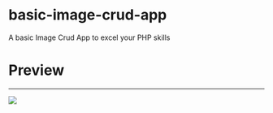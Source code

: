 # basic-image-crud-app
A basic Image Crud App to excel your PHP skills

# Preview
<hr/>

<img src="https://blogger.googleusercontent.com/img/b/R29vZ2xl/AVvXsEgwKaV9BkJfREXvRF8tKg_tnkdu-UwtrOmp_VJAApYwurOco02x4gZPObCjwLXlWdsK3pfysgh2IRpamP0puQ_hebY_daIbfg202vh1zfGfDPlG39tSNyESPq5my_uPxIGLpf7UqtQrw6F-g48u7a50FenaEWkS_ApqwcwvnKFWMzDsOfoit4VxRi5o9A/s1347/image-crud-app.jpg"/>

